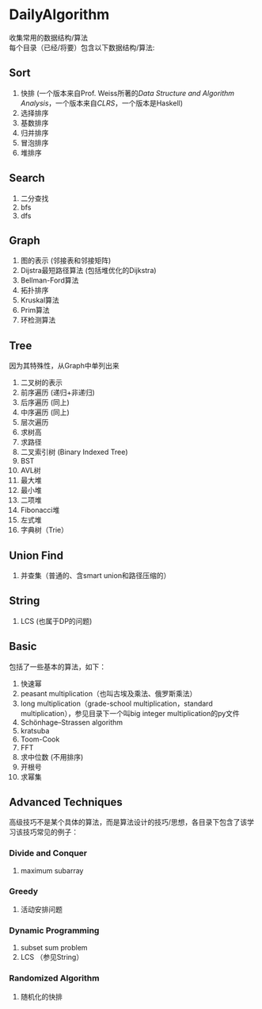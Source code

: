 # DailyAlgorithm
收集常用的数据结构/算法  
每个目录（已经/将要）包含以下数据结构/算法:  
## Sort  
1. 快排 (一个版本来自Prof. Weiss所著的*Data Structure and Algorithm Analysis*，一个版本来自*CLRS*，一个版本是Haskell)  
2. 选择排序  
3. 基数排序  
4. 归并排序  
5. 冒泡排序
6. 堆排序
## Search    
1. 二分查找  
2. bfs
3. dfs  
## Graph  
1. 图的表示 (邻接表和邻接矩阵)
2. Dijstra最短路径算法 (包括堆优化的Dijkstra)
3. Bellman-Ford算法
4. 拓扑排序
5. Kruskal算法
6. Prim算法  
7. 环检测算法
## Tree  
因为其特殊性，从Graph中单列出来  
1. 二叉树的表示
2. 前序遍历 (递归+非递归)  
3. 后序遍历 (同上)  
4. 中序遍历 (同上) 
5. 层次遍历  
6. 求树高
7. 求路径
8. 二叉索引树 (Binary Indexed Tree)
9. BST
10. AVL树
11. 最大堆
12. 最小堆
13. 二项堆
14. Fibonacci堆
15. 左式堆
16. 字典树（Trie）
## Union Find
1. 并查集（普通的、含smart union和路径压缩的）
## String  
1. LCS (也属于DP的问题)
## Basic
包括了一些基本的算法，如下：
1. 快速幂  
2. peasant multiplication（也叫古埃及乘法、俄罗斯乘法）  
3. long multiplication（grade-school multiplication，standard multiplication），参见目录下一个叫big integer multiplication的py文件
4. Schönhage–Strassen algorithm
5. kratsuba
6. Toom-Cook
7. FFT
8. 求中位数 (不用排序)  
9. 开根号
10. 求幂集
## Advanced Techniques  
高级技巧不是某个具体的算法，而是算法设计的技巧/思想，各目录下包含了该学习该技巧常见的例子：
### Divide and Conquer
1. maximum subarray
### Greedy
1. 活动安排问题
### Dynamic Programming
1. subset sum problem
2. LCS （参见String）
### Randomized Algorithm
1. 随机化的快排
